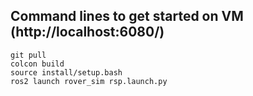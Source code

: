 ## Command lines to get started on VM (http://localhost:6080/)
```
git pull
colcon build
source install/setup.bash
ros2 launch rover_sim rsp.launch.py
```
